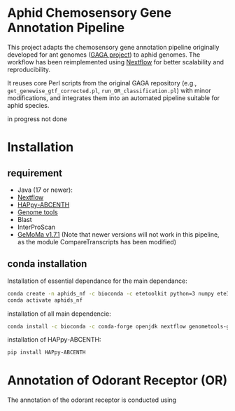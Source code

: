 # Aphid Chemosensory Gene Annotation Pipeline

This project adapts the chemosensory gene annotation pipeline originally developed for ant genomes ([GAGA project](https://github.com/schraderL/GAGA)) to aphid genomes. The workflow has been reimplemented using [Nextflow](https://www.nextflow.io/) for better scalability and reproducibility.

It reuses core Perl scripts from the original GAGA repository (e.g., `get_genewise_gtf_corrected.pl`, `run_OR_classification.pl`) with minor modifications, and integrates them into an automated pipeline suitable for aphid species.

in progress not done 

# Installation

## requirement

  - Java (17 or newer):
  - [Nextflow](https://www.nextflow.io/docs/latest/install.html)
  - [HAPpy-ABCENTH](https://github.com/biorover/HAPpy-ABCENTH)
  - [Genome tools](https://genometools.org/)
  - Blast
  - InterProScan
  - [GeMoMa v1.7.1](https://www.jstacs.de/index.php/GeMoMa) (Note that newer versions will not work in this pipeline, as the module CompareTranscripts has been modified)

## conda installation

Installation of essential dependance for the main dependance:

```bash
conda create -n aphids_nf -c bioconda -c etetoolkit python=3 numpy ete3 wise2 mafft=7 hmmer=3 intervaltree pandas perl
conda activate aphids_nf
```

installation of all main dependencie:

```bash
conda install -c bioconda -c conda-forge openjdk nextflow genometools-genometools blast interproscan gemoma=1.7.1
```

installation of HAPpy-ABCENTH:
```bash
pip install HAPpy-ABCENTH
```

# Annotation of Odorant Receptor (OR) 
The annotation of the odorant receptor is conducted using 
